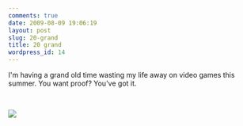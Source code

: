 ```yaml
---
comments: true
date: 2009-08-09 19:06:19
layout: post
slug: 20-grand
title: 20 grand
wordpress_id: 14
---
```


I'm having a grand old time wasting my life away on video games this summer. You want proof? You've got it.




 




[![](http://sasheldon.files.wordpress.com/2009/08/20k.png?w=199)](http://sasheldon.files.wordpress.com/2009/08/20k.png?w=199)
